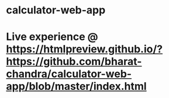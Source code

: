 # calculator-web-app
# Live experience @ https://htmlpreview.github.io/?https://github.com/bharat-chandra/calculator-web-app/blob/master/index.html
